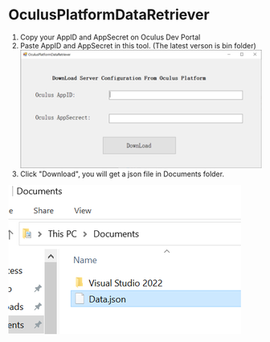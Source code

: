 # OculusPlatformDataRetriever
1. Copy your AppID and AppSecret on Oculus Dev Portal
2. Paste AppID and AppSecret in this tool. (The latest verson is bin folder)
![alt text](https://github.com/MetaverseContributor666/OculusPlatformDataRetriever/blob/53ca87ba6468f6c5b78f5d9a3443fd39aa855360/ReadMeImages/Tool.PNG)
3. Click "Download", you will get a json file in Documents folder.

![alt text](https://github.com/MetaverseContributor666/OculusPlatformDataRetriever/blob/53ca87ba6468f6c5b78f5d9a3443fd39aa855360/ReadMeImages/File.PNG)

